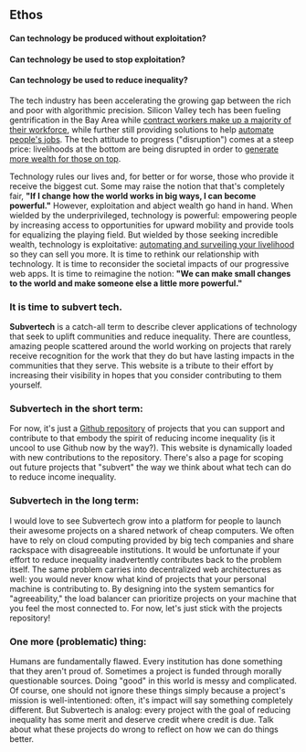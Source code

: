 ## Ethos
#### Can technology be produced without exploitation?
#### Can technology be used to stop exploitation?
#### Can technology be used to reduce inequality?

The tech industry has been accelerating the growing gap between the rich and poor with algorithmic precision. Silicon Valley tech has been fueling gentrification in the Bay Area while [contract workers make up a majority of their workforce](https://www.cnbc.com/2018/10/22/silicon-valley-using-contract-employees-to-drive-profits.html), while further still providing solutions to help [automate people's jobs](https://www.geek.com/tech/study-25-percent-of-u-s-workers-at-risk-of-job-automation-1771497). The tech attitude to progress ("disruption") comes at a steep price: livelihoods at the bottom are being disrupted in order to [generate more wealth for those on top](https://www.theguardian.com/business/2019/jan/21/world-26-richest-people-own-as-much-as-poorest-50-per-cent-oxfam-report).

Technology rules our lives and, for better or for worse, those who provide it receive the biggest cut. Some may raise the notion that that's completely fair, **"If I change how the world works in big ways, I can become powerful."** However, exploitation and abject wealth go hand in hand.
When wielded by the underprivileged, technology is powerful: empowering people by increasing access to opportunities for upward mobility and 
provide tools for equalizing the playing field. But wielded by those seeking incredible wealth, technology is exploitative: [automating and surveiling your livelihood](https://www.theguardian.com/technology/2019/jan/20/shoshana-zuboff-age-of-surveillance-capitalism-google-facebook) so they can sell you more. It is time to rethink our relationship with technology. It is time to reconsider the 
societal impacts of our progressive web apps. It is time to reimagine the notion: **"We can make small changes to the world and make
someone else a little more powerful."**

### It is time to subvert tech.

**Subvertech** is a catch-all term to describe clever applications of technology that seek to uplift communities and reduce inequality.
There are countless, amazing people scattered around the world working on projects that rarely receive recognition for the work that they do but have
lasting impacts in the communities that they serve. This website is a tribute to their effort by increasing their visibility in hopes that you
consider contributing to them yourself.

### Subvertech in the short term:

For now, it's just a [Github repository](https://github.com/subvertech/projects) of projects that you can support and contribute to that embody the spirit of reducing income inequality (is it uncool to use Github now by the way?). This website is dynamically loaded with new contributions to the repository. There's also a page for scoping out future projects that "subvert" the way we think about what tech can do
to reduce income inequality.

### Subvertech in the long term:

I would love to see Subvertech grow into a platform for people to launch their awesome projects on a shared network of cheap computers. We often have to rely on cloud computing provided by big tech companies and share rackspace with disagreeable institutions. It would be unfortunate if your effort to reduce inequality inadvertently contributes back to the problem itself. The same problem carries into decentralized web architectures as well:
you would never know what kind of projects that your personal machine is contributing to. By designing into the system semantics for "agreeability,"
the load balancer can prioritize projects on your machine that you feel the most connected to. For now, let's just stick with the projects repository!

### One more (problematic) thing:

Humans are fundamentally flawed. Every institution has done something that they aren't proud of. Sometimes a project is funded
through morally questionable sources. Doing "good" in this world is messy and complicated. Of course, one should not ignore
these things simply because a project's mission is well-intentioned: often, it's impact will say something completely different.
But Subvertech is analog: every project with the goal of reducing inequality has some merit and deserve credit where credit is due.
Talk about what these projects do wrong to reflect on how we can do things better.